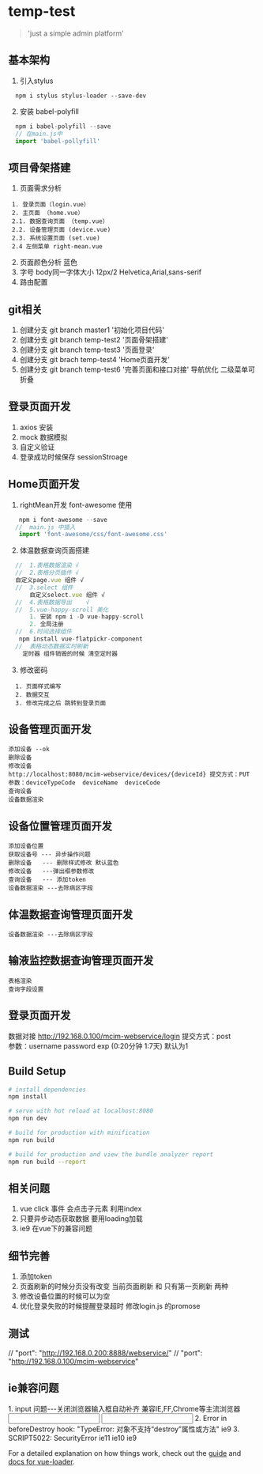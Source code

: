 # temp-test

> 'just a simple admin platform'
## 基本架构
1. 引入stylus 
```npm
  npm i stylus stylus-loader --save-dev
```
2. 安装 babel-polyfill 
```javascript
  npm i babel-polyfill --save
  // 在main.js中
  import 'babel-pollyfill'
```
## 项目骨架搭建
 1. 页面需求分析
   ``` 
    1. 登录页面（login.vue）
    2. 主页面 （home.vue）
    2.1. 数据查询页面 （temp.vue）
    2.2. 设备管理页面 (device.vue)
    2.3. 系统设置页面 (set.vue)
    2.4 左侧菜单 right-mean.vue
   ```
  2. 页面颜色分析 蓝色 
  3. 字号 body同一字体大小 12px/2 Helvetica,Arial,sans-serif
  4. 路由配置
## git相关
1. 创建分支 git branch master1 '初始化项目代码'
2. 创建分支 git branch temp-test2 '页面骨架搭建'
3. 创建分支 git branch temp-test3 '页面登录'
4. 创建分支 git brach temp-test4 'Home页面开发'
5. 创建分支 git branch temp-test6 '完善页面和接口对接'
   导航优化 二级菜单可折叠

## 登录页面开发
  1. axios 安装
  2. mock 数据模拟
  3. 自定义验证
  4. 登录成功时候保存 sessionStroage
## Home页面开发
  1. rightMean开发 font-awesome 使用
    
  ```javascript
     npm i font-awesome --save
    //  main.js 中插入
     import 'font-awesome/css/font-awesome.css'
  ```
  2. 体温数据查询页面搭建
  ```javascript
    //  1.表格数据渲染 √
    //  2.表格分页插件 √
    自定义page.vue 组件 √
    //  3.select 组件
        自定义select.vue 组件 √
    //  4.表格数据导出    √
    //  5.vue-happy-scroll 美化
        1. 安装 npm i -D vue-happy-scroll
        2. 全局注册
    //  6.时间选择组件
     npm install vue-flatpickr-component
    //  表格动态数据实时刷新
      定时器 组件销毁的时候 清空定时器
  ```
  3. 修改密码
  ```
    1. 页面样式编写
    2. 数据交互
    3. 修改完成之后 跳转到登录页面
  ```
## 设备管理页面开发
    添加设备 --ok
    删除设备 
    修改设备
    http://localhost:8080/mcim-webservice/devices/{deviceId} 提交方式：PUT 参数：deviceTypeCode  deviceName  deviceCode
    查询设备
    设备数据渲染
## 设备位置管理页面开发
    添加设备位置
    获取设备号 --- 异步操作问题
    删除设备   --- 删除样式修改 默认蓝色
    修改设备   ---弹出框参数修改
    查询设备   --- 添加token
    设备数据渲染 ---去除病区字段
## 体温数据查询管理页面开发
    设备数据渲染 ---去除病区字段
## 输液监控数据查询管理页面开发
    表格渲染
    查询字段设置
## 登录页面开发
   数据对接
   http://192.168.0.100/mcim-webservice/login 
   提交方式：post  
   参数：username password exp (0:20分钟 1:7天) 默认为1   
## Build Setup

``` bash
# install dependencies
npm install

# serve with hot reload at localhost:8080
npm run dev

# build for production with minification
npm run build

# build for production and view the bundle analyzer report
npm run build --report
```
## 相关问题
  1. vue click 事件 会点击子元素 利用index
  2. 只要异步动态获取数据 要用loading加载
  3. ie9 在vue下的兼容问题
## 细节完善
  1. 添加token
  2. 页面刷新的时候分页没有改变 当前页面刷新 和 只有第一页刷新 两种
  3. 修改设备位置的时候可以为空
  4. 优化登录失败的时候提醒登录超时
  修改login.js 的promose
## 测试
// "port": "http://192.168.0.200:8888/webservice/"
// "port": "http://192.168.0.100/mcim-webservice"
## ie兼容问题
<meta http-equiv="X-UA-Compatible" content="IE=edge,chrome=1" />
1. input 问题---关闭浏览器输入框自动补齐 兼容IE,FF,Chrome等主流浏览器
<!-- autocomplete="off" -->
<input type="text" disableautocomplete id="number"/>
<input type="text" autocomplete="off" id="number"/>
2. Error in beforeDestroy hook: "TypeError: 对象不支持“destroy”属性或方法" ie9
3. SCRIPT5022: SecurityError ie11 ie10 ie9 

For a detailed explanation on how things work, check out the [guide](http://vuejs-templates.github.io/webpack/) and [docs for vue-loader](http://vuejs.github.io/vue-loader).
